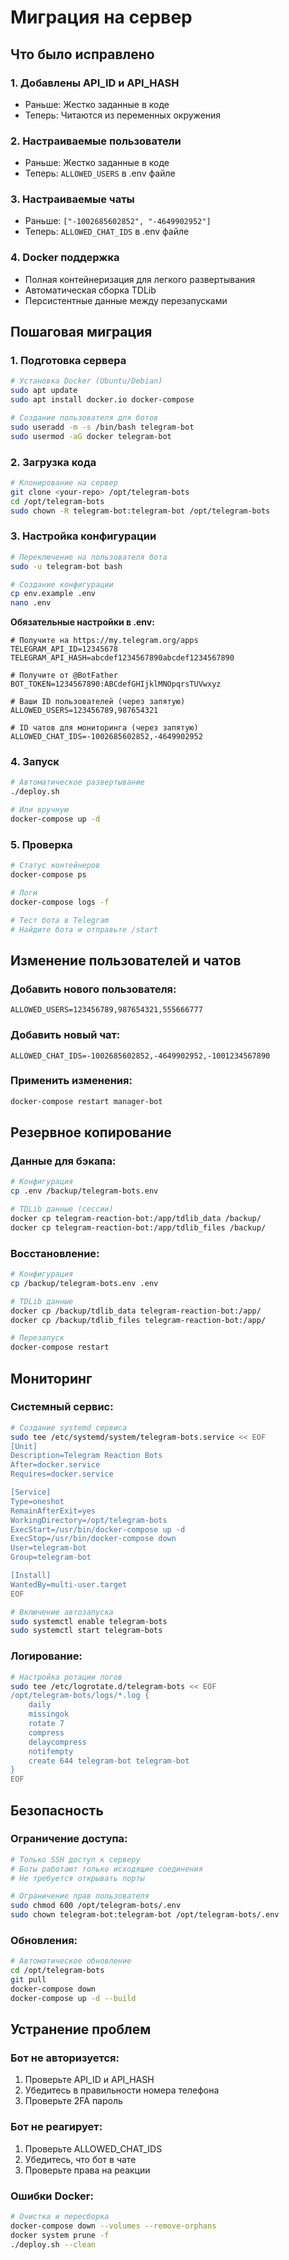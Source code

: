 # Миграция на сервер

## Что было исправлено

### 1. **Добавлены API_ID и API_HASH**
- Раньше: Жестко заданные в коде
- Теперь: Читаются из переменных окружения

### 2. **Настраиваемые пользователи**
- Раньше: Жестко заданные в коде
- Теперь: `ALLOWED_USERS` в .env файле

### 3. **Настраиваемые чаты**
- Раньше: `["-1002685602852", "-4649902952"]`
- Теперь: `ALLOWED_CHAT_IDS` в .env файле

### 4. **Docker поддержка**
- Полная контейнеризация для легкого развертывания
- Автоматическая сборка TDLib
- Персистентные данные между перезапусками

## Пошаговая миграция

### 1. Подготовка сервера

```bash
# Установка Docker (Ubuntu/Debian)
sudo apt update
sudo apt install docker.io docker-compose

# Создание пользователя для ботов
sudo useradd -m -s /bin/bash telegram-bot
sudo usermod -aG docker telegram-bot
```

### 2. Загрузка кода

```bash
# Клонирование на сервер
git clone <your-repo> /opt/telegram-bots
cd /opt/telegram-bots
sudo chown -R telegram-bot:telegram-bot /opt/telegram-bots
```

### 3. Настройка конфигурации

```bash
# Переключение на пользователя бота
sudo -u telegram-bot bash

# Создание конфигурации
cp env.example .env
nano .env
```

**Обязательные настройки в .env:**

```env
# Получите на https://my.telegram.org/apps
TELEGRAM_API_ID=12345678
TELEGRAM_API_HASH=abcdef1234567890abcdef1234567890

# Получите от @BotFather
BOT_TOKEN=1234567890:ABCdefGHIjklMNOpqrsTUVwxyz

# Ваши ID пользователей (через запятую)
ALLOWED_USERS=123456789,987654321

# ID чатов для мониторинга (через запятую)
ALLOWED_CHAT_IDS=-1002685602852,-4649902952
```

### 4. Запуск

```bash
# Автоматическое развертывание
./deploy.sh

# Или вручную
docker-compose up -d
```

### 5. Проверка

```bash
# Статус контейнеров
docker-compose ps

# Логи
docker-compose logs -f

# Тест бота в Telegram
# Найдите бота и отправьте /start
```

## Изменение пользователей и чатов

### Добавить нового пользователя:
```env
ALLOWED_USERS=123456789,987654321,555666777
```

### Добавить новый чат:
```env
ALLOWED_CHAT_IDS=-1002685602852,-4649902952,-1001234567890
```

### Применить изменения:
```bash
docker-compose restart manager-bot
```

## Резервное копирование

### Данные для бэкапа:
```bash
# Конфигурация
cp .env /backup/telegram-bots.env

# TDLib данные (сессии)
docker cp telegram-reaction-bot:/app/tdlib_data /backup/
docker cp telegram-reaction-bot:/app/tdlib_files /backup/
```

### Восстановление:
```bash
# Конфигурация
cp /backup/telegram-bots.env .env

# TDLib данные
docker cp /backup/tdlib_data telegram-reaction-bot:/app/
docker cp /backup/tdlib_files telegram-reaction-bot:/app/

# Перезапуск
docker-compose restart
```

## Мониторинг

### Системный сервис:
```bash
# Создание systemd сервиса
sudo tee /etc/systemd/system/telegram-bots.service << EOF
[Unit]
Description=Telegram Reaction Bots
After=docker.service
Requires=docker.service

[Service]
Type=oneshot
RemainAfterExit=yes
WorkingDirectory=/opt/telegram-bots
ExecStart=/usr/bin/docker-compose up -d
ExecStop=/usr/bin/docker-compose down
User=telegram-bot
Group=telegram-bot

[Install]
WantedBy=multi-user.target
EOF

# Включение автозапуска
sudo systemctl enable telegram-bots
sudo systemctl start telegram-bots
```

### Логирование:
```bash
# Настройка ротации логов
sudo tee /etc/logrotate.d/telegram-bots << EOF
/opt/telegram-bots/logs/*.log {
    daily
    missingok
    rotate 7
    compress
    delaycompress
    notifempty
    create 644 telegram-bot telegram-bot
}
EOF
```

## Безопасность

### Ограничение доступа:
```bash
# Только SSH доступ к серверу
# Боты работают только исходящие соединения
# Не требуется открывать порты

# Ограничение прав пользователя
sudo chmod 600 /opt/telegram-bots/.env
sudo chown telegram-bot:telegram-bot /opt/telegram-bots/.env
```

### Обновления:
```bash
# Автоматическое обновление
cd /opt/telegram-bots
git pull
docker-compose down
docker-compose up -d --build
```

## Устранение проблем

### Бот не авторизуется:
1. Проверьте API_ID и API_HASH
2. Убедитесь в правильности номера телефона
3. Проверьте 2FA пароль

### Бот не реагирует:
1. Проверьте ALLOWED_CHAT_IDS
2. Убедитесь, что бот в чате
3. Проверьте права на реакции

### Ошибки Docker:
```bash
# Очистка и пересборка
docker-compose down --volumes --remove-orphans
docker system prune -f
./deploy.sh --clean
``` 